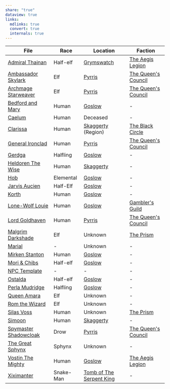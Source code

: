 ```yaml
---
share: "true"
dataview: true
links:
  mdlinks: true
  convert: true
  internals: true
---
```


| File                                                                                                                | Race      | Location                                                                            | Faction                                                                                                         |
| ------------------------------------------------------------------------------------------------------------------- | --------- | ----------------------------------------------------------------------------------- | --------------------------------------------------------------------------------------------------------------- |
| [Admiral Thainan](../../Maps%20&%20Geography/Cities%20&%20Towns/Grymswatch/NPCs/Admiral%20Thainan.md)                             | Half-elf  | [Grymswatch](../../Maps%20&%20Geography/Cities%20&%20Towns/Grymswatch/index.md)            | [The Aegis Legion](../../Peoples%20&%20Factions/The%20Aegis%20Legion/index.md)                                   |
| [Ambassador Skylark](../../Maps%20&%20Geography/Cities%20&%20Towns/Pyrris/NPCs/The%20Queen's%20Council/Ambassador%20Skylark.md)       | Elf       | [Pyrris](../../Maps%20&%20Geography/Cities%20&%20Towns/Pyrris/index.md)                        | [The Queen's Council](../../Maps%20&%20Geography/Cities%20&%20Towns/Pyrris/NPCs/The%20Queen's%20Council/index.md) |
| [Archmage Starweaver](../../Maps%20&%20Geography/Cities%20&%20Towns/Pyrris/NPCs/The%20Queen's%20Council/Archmage%20Starweaver.md)     | Elf       | [Pyrris](../../Maps%20&%20Geography/Cities%20&%20Towns/Pyrris/index.md)                        | [The Queen's Council](../../Maps%20&%20Geography/Cities%20&%20Towns/Pyrris/NPCs/The%20Queen's%20Council/index.md) |
| [Bedford and Mary](../../Maps%20&%20Geography/Cities%20&%20Towns/Goslow/NPCs/Bedford%20and%20Mary.md)                               | Human     | [Goslow](../../Maps%20&%20Geography/Cities%20&%20Towns/Goslow/index.md)                        | \-                                                                                                              |
| [Caelum](../../History%20&%20Lore/Legends/Caelum.md)                                                                        | Human     | Deceased                                                                            | \-                                                                                                              |
| [Clarissa](../../Peoples%20&%20Factions/The%20Black%20Circle/NPCs/Clarissa.md)                                                  | Human     | [Skaggerty](Skaggerty.md) (Region)                                                              | [The Black Circle](../../Peoples%20&%20Factions/The%20Black%20Circle/index.md)                                   |
| [General Ironclad](../../Maps%20&%20Geography/Cities%20&%20Towns/Pyrris/NPCs/The%20Queen's%20Council/General%20Ironclad.md)           | Human     | [Pyrris](../../Maps%20&%20Geography/Cities%20&%20Towns/Pyrris/index.md)                        | [The Queen's Council](../../Maps%20&%20Geography/Cities%20&%20Towns/Pyrris/NPCs/The%20Queen's%20Council/index.md) |
| [Gerdga](../../Maps%20&%20Geography/Cities%20&%20Towns/Goslow/NPCs/Gerdga.md)                                                   | Halfling  | [Goslow](../../Maps%20&%20Geography/Cities%20&%20Towns/Goslow/index.md)                        | \-                                                                                                              |
| [Heldoren The Wise](../../Maps%20&%20Geography/Cities%20&%20Towns/Skaggerty/NPCs/Heldoren%20The%20Wise.md)                          | Human     | [Skaggerty](../../Maps%20&%20Geography/Cities%20&%20Towns/Skaggerty/index.md)               | \-                                                                                                              |
| [Hob](../../Maps%20&%20Geography/Cities%20&%20Towns/Goslow/NPCs/Hob.md)                                                         | Elemental | [Goslow](../../Maps%20&%20Geography/Cities%20&%20Towns/Goslow/index.md)                        | \-                                                                                                              |
| [Jarvis Aucien](../../Maps%20&%20Geography/Cities%20&%20Towns/Goslow/NPCs/Jarvis%20Aucien.md)                                     | Half-Elf  | [Goslow](../../Maps%20&%20Geography/Cities%20&%20Towns/Goslow/index.md)                        | \-                                                                                                              |
| [Korth](../../Maps%20&%20Geography/Cities%20&%20Towns/Goslow/NPCs/Korth.md)                                                     | Human     | [Goslow](../../Maps%20&%20Geography/Cities%20&%20Towns/Goslow/index.md)                        | \-                                                                                                              |
| [Lone-Wolf Louie](../../Maps%20&%20Geography/Cities%20&%20Towns/Goslow/NPCs/Lone-Wolf%20Louie.md)                                 | Human     | [Goslow](../../Maps%20&%20Geography/Cities%20&%20Towns/Goslow/index.md)                        | [Gambler's Guild](../../Peoples%20&%20Factions/Gambler's%20Guild/index.md)                                      |
| [Lord Goldhaven](../../Maps%20&%20Geography/Cities%20&%20Towns/Pyrris/NPCs/The%20Queen's%20Council/Lord%20Goldhaven.md)               | Human     | [Pyrris](../../Maps%20&%20Geography/Cities%20&%20Towns/Pyrris/index.md)                        | [The Queen's Council](../../Maps%20&%20Geography/Cities%20&%20Towns/Pyrris/NPCs/The%20Queen's%20Council/index.md) |
| [Malgrim Darkshade](../../Peoples%20&%20Factions/The%20Prism/NPCs/Malgrim%20Darkshade.md)                                       | Elf       | Unknown                                                                             | [The Prism](../../Peoples%20&%20Factions/The%20Prism/index.md)                                                        |
| [Marial](../../../Marial.md)                                                                        | \-        | Unknown                                                                             | \-                                                                                                              |
| [Mirken Stanton](../../Maps%20&%20Geography/Cities%20&%20Towns/Goslow/NPCs/Mirken%20Stanton.md)                                   | Human     | [Goslow](../../Maps%20&%20Geography/Cities%20&%20Towns/Goslow/index.md)                        | \-                                                                                                              |
| [Mori & Chibs](../../Maps%20&%20Geography/Cities%20&%20Towns/Goslow/NPCs/Mori%20&%20Chibs.md)                                       | Half-elf  | [Goslow](../../Maps%20&%20Geography/Cities%20&%20Towns/Goslow/index.md)                        | \-                                                                                                              |
| [NPC Template](../../../NPC%20Template.md)                                                          | \-        | \-                                                                                  | \-                                                                                                              |
| [Ostalda](../../Maps%20&%20Geography/Cities%20&%20Towns/Goslow/NPCs/Ostalda.md)                                                 | Half-elf  | [Goslow](../../Maps%20&%20Geography/Cities%20&%20Towns/Goslow/index.md)                        | \-                                                                                                              |
| [Perla Mudridge](../../Maps%20&%20Geography/Cities%20&%20Towns/Goslow/NPCs/Perla%20Mudridge.md)                                   | Halfling  | [Goslow](../../Maps%20&%20Geography/Cities%20&%20Towns/Goslow/index.md)                        | \-                                                                                                              |
| [Queen Amara](../../Maps%20&%20Geography/Cities%20&%20Towns/Pyrris/NPCs/Queen%20Amara.md)                                         | Elf       | Unknown                                                                             | \-                                                                                                              |
| [Rom the Wizard](../../History%20&%20Lore/Legends/Rom%20the%20Wizard.md)                                                        | Elf       | Unknown                                                                             | \-                                                                                                              |
| [Silas Voss](../../Peoples%20&%20Factions/The%20Prism/NPCs/Silas%20Voss.md)                                                     | Human     | Unknown                                                                             | [The Prism](../../Peoples%20&%20Factions/The%20Prism/index.md)                                                        |
| [Simoon](../../Maps%20&%20Geography/Cities%20&%20Towns/Skaggerty/NPCs/Simoon.md)                                                | Human     | [Skaggerty](../../Maps%20&%20Geography/Cities%20&%20Towns/Skaggerty/index.md)               | \-                                                                                                              |
| [Spymaster Shadowcloak](../../Maps%20&%20Geography/Cities%20&%20Towns/Pyrris/NPCs/The%20Queen's%20Council/Spymaster%20Shadowcloak.md) | Drow      | [Pyrris](../../Maps%20&%20Geography/Cities%20&%20Towns/Pyrris/index.md)                        | [The Queen's Council](../../Maps%20&%20Geography/Cities%20&%20Towns/Pyrris/NPCs/The%20Queen's%20Council/index.md) |
| [The Great Sphynx](../../History%20&%20Lore/Legends/The%20Great%20Sphynx.md)                                                    | Sphynx    | Unknown                                                                             | \-                                                                                                              |
| [Vostin The Mighty](../../Maps%20&%20Geography/Cities%20&%20Towns/Goslow/NPCs/Vostin%20The%20Mighty.md)                             | Human     | [Goslow](../../Maps%20&%20Geography/Cities%20&%20Towns/Goslow/index.md)                        | [The Aegis Legion](../../Peoples%20&%20Factions/The%20Aegis%20Legion/index.md)                                   |
| [Xiximanter](../../History%20&%20Lore/Legends/Xiximanter.md)                                                                | Snake-Man | [Tomb of The Serpent King](../../../Tomb%20of%20The%20Serpent%20King.md) | \-                                                                                                              |
